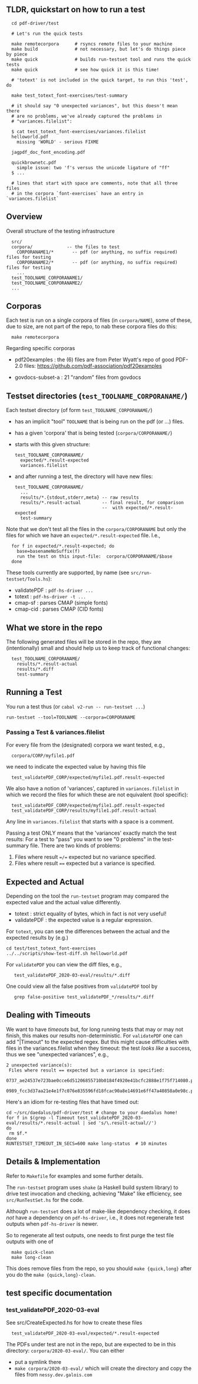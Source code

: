 ## TLDR, quickstart on how to run a test ##

      cd pdf-driver/test

      # Let's run the quick tests

      make remotecorpora      # rsyncs remote files to your machine
      make build              # not necessary, but let's do things piece by piece
      make quick              # builds run-testset tool and runs the quick tests
      make quick              # see how quick it is this time!

      # 'totext' is not included in the quick target, to run this 'test', do

      make test_totext_font-exercises/test-summary

      # it should say "0 unexpected variances", but this doesn't mean there
      # are no problems, we've already captured the problems in
      # "variances.filelist":

      $ cat test_totext_font-exercises/variances.filelist
      helloworld.pdf
        missing 'WORLD' - serious FIXME

      jagpdf_doc_font_encoding.pdf

      quickbrownetc.pdf
        simple issue: two 'f's versus the unicode ligature of "ff"
      $ ...

      # lines that start with space are comments, note that all three files
      # in the corpora `font-exercises` have an entry in `variances.filelist`

## Overview ##

Overall structure of the testing infrastructure
  
      src/
      corpora/             -- the files to test
        CORPORANAME1/*       -- pdf (or anything, no suffix required) files for testing
        CORPORANAME2/*       -- pdf (or anything, no suffix required) files for testing
        ...
      test_TOOLNAME_CORPORANAME1/
      test_TOOLNAME_CORPORANAME2/
      ...

## Corporas ##

Each test is run on a single corpora of files (in `corpora/NAME`), some of
these, due to size, are not part of the repo, to nab these corpora files do
this:

      make remotecorpora

Regarding specific corporas

  - pdf20examples : the (6) files are from Peter Wyatt's repo of good PDF-2.0 files:
    https://github.com/pdf-association/pdf20examples

  - govdocs-subset-a : 21 "random" files from govdocs

## Testset directories (`test_TOOLNAME_CORPORANAME/`) ##

Each testset directory (of form `test_TOOLNAME_CORPORANAME/`)
  - has an implicit "tool" `TOOLNAME` that is being run on the pdf (or ...) files.
  - has a given 'corpora' that is being tested (`corpora/CORPORANAME/`)
  - starts with this given structure:

        test_TOOLNAME_CORPORANAME/
          expected/*.result-expected
          variances.filelist
    
  - and after running a test, the directory will have new files:

        test_TOOLNAME_CORPORANAME/
          ...
          results/*.{stdout,stderr,meta} -- raw results
          results/*.result-actual        -- final result, for comparison
                                         --  with expected/*.result-expected
          test-summary

Note that we don't test all the files in the `corpora/CORPORANAME` but only the
files for which we have an `expected/*.result-expected` file.  I.e.,
  
      for f in expected/*.result-expected; do
        base=basenameNoSuffix(f)
        run the test on this input-file:  corpora/CORPORANAME/$base
      done

These tools currently are supported, by name (see `src/run-testset/Tools.hs`):
  - validatePDF : `pdf-hs-driver ...`
  - totext      : `pdf-hs-driver -t ...`
  - cmap-sf     : parses CMAP (simple fonts)
  - cmap-cid    : parses CMAP (CID fonts)

## What we store in the repo ##

The following generated files will be stored in the repo, they are
(intentionally) small and should help us to keep track of functional 
changes:

      test_TOOLNAME_CORPORANAME/
        results/*.result-actual
        results/*.diff
        test-summary
   
## Running a Test ##

You run a test thus (or `cabal v2-run -- run-testset ...`)

    run-testset --tool=TOOLNAME --corpora=CORPORANAME
  
### Passing a Test & variances.filelist ###

For every file from the (designated) corpora we want tested, e.g.,

      corpora/CORP/myfile1.pdf

we need to indicate the expected value by having this file

      test_validatePDF_CORP/expected/myfile1.pdf.result-expected

We also have a notion of 'variances', captured in `variances.filelist` in which
we record the files for which these are not equivalent (tool specific):

      test_validatePDF_CORP/expected/myfile1.pdf.result-expected
      test_validatePDF_CORP/results/myfile1.pdf.result-actual

Any line in `variances.filelist` that starts with a space is a comment.

Passing a test ONLY means that the 'variances' exactly match the test results:
For a test to "pass" you want to see "0 problems" in the test-summary file.
There are two kinds of problems:

   1. Files where result `=/=` expected but no variance specified.
   2. Files where result `==` expected but a variance is specified.

## Expected and Actual

Depending on the tool the `run-testset` program may compared the expected 
value and the actual value differently.
- totext : strict equality of bytes, which in fact is not very useful!
- validatePDF : the expected value is a regular expression.

For `totext`, you can see the differences between the actual and 
the expected results by (e.g.)
```
cd test/test_totext_font-exercises
../../scripts/show-test-diff.sh helloworld.pdf
```

For `validatePDF` you can view the diff files, e.g.,
```
   test_validatePDF_2020-03-eval/results/*.diff
```
One could view all the false positives from `validatePDF` tool by
```
   grep false-positive test_validatePDF_*/results/*.diff
```

## Dealing with Timeouts 

We want to have *timeouts* but, for long running tests that may or may not
finish, this makes our results non-deterministic.
For `validatePDF` one can add "|Timeout" to the expected regex.
But this might cause difficulties with files in the variances.filelist 
when they timeout: the test *looks like* a success, thus we see "unexpected variances", e.g.,
```
2 unexpected variance(s):
 Files where result == expected but a variance is specified:
  0737_ae24537e723bae0cce6d51206855710b0184f4920e41bcfc2888e1f75f714080.pdf
  0989_fcc3d37aa21e4e1f7c076e835596fd18fcac90a8e14691e6ff47a40858a0e98c.pdf
```

Here's an idiom for re-testing files that have timed out:
```
cd ~/src/daedalus/pdf-driver/test # change to your daedalus home!
for f in $(grep -l Timeout test_validatePDF_2020-03-eval/results/*.result-actual | sed 's/\.result-actual//')
do 
 rm $f.*
done
RUNTESTSET_TIMEOUT_IN_SECS=600 make long-status  # 10 minutes
```

## Details & Implementation ##

Refer to `Makefile` for examples and some further details.

The `run-testset` program uses `shake` (a Haskell build system library) to 
drive test invocation and checking, achieving "Make" like efficiency, see
`src/RunTestSet.hs` for the code.

Although `run-testset` does a lot of make-like dependency checking, 
it does *not* have a dependency on `pdf-hs-driver`, i.e., 
it does not regenerate test outputs when `pdf-hs-driver` is newer.

So to regenerate all test outputs, one needs to first purge the 
test file outputs with one of
```
  make quick-clean
  make long-clean
``` 
This does remove files from the repo, so you should `make {quick,long}` 
after you do the `make {quick,long}-clean`.

## test specific documentation ##
### test_validatePDF_2020-03-eval ###

See src/CreateExpected.hs for how to create these files

      test_validatePDF_2020-03-eval/expected/*.result-expected

The PDFs under test are not in the repo, but are expected to be in this
directory: `corpora/2020-03-eval/`.  You can either
 - put a symlink there
 - `make corpora/2020-03-eval/` which will create the directory and copy the
   files from `nessy.dev.galois.com`

